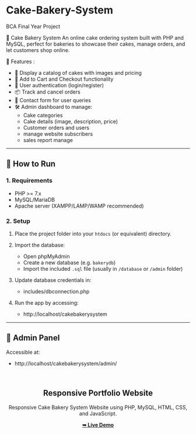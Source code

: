 # Cake-Bakery-System
BCA Final Year Project

🎂  Cake Bakery System
An online cake ordering system built with PHP and MySQL, perfect for bakeries to showcase their cakes, manage orders, and let customers shop online.

📁 Features :

- 🧁 Display a catalog of cakes with images and pricing
- 🛒 Add to Cart and Checkout functionality
- 🔐 User authentication (login/register)
- 📦 Track and cancel orders
- 📧 Contact form for user queries
- 🛠️ Admin dashboard to manage:
  - Cake categories
  - Cake details (image, description, price)
  - Customer orders and users
  - manage website subscribers
  - sales report manage


---

## 🚀 How to Run

### 1. Requirements
- PHP >= 7.x
- MySQL/MariaDB
- Apache server (XAMPP/LAMP/WAMP recommended)


### 2. Setup
1. Place the project folder into your `htdocs` (or equivalent) directory.
2. Import the database:
   - Open phpMyAdmin
   - Create a new database (e.g. `bakerydb`)
   - Import the included `.sql` file (usually in `/database` or `/admin` folder)


3. Update database credentials in:

    - includes/dbconnection.php


4. Run the app by accessing:

   - http://localhost/cakebakerysystem


---

## 🔐 Admin Panel

Accessible at:

 - http://localhost/cakebakerysystem/admin/




<div align="center">
  
  <br />

  <h2 align="center">Responsive Portfolio Website</h2>

  Responsive Cake Bakery System Website using  PHP, MySQL, HTML, CSS, and JavaScript.

  <a href="https://onlinecakeshop.free.nf/"><strong>➥ Live Demo</strong></a>

</div>


 
    

